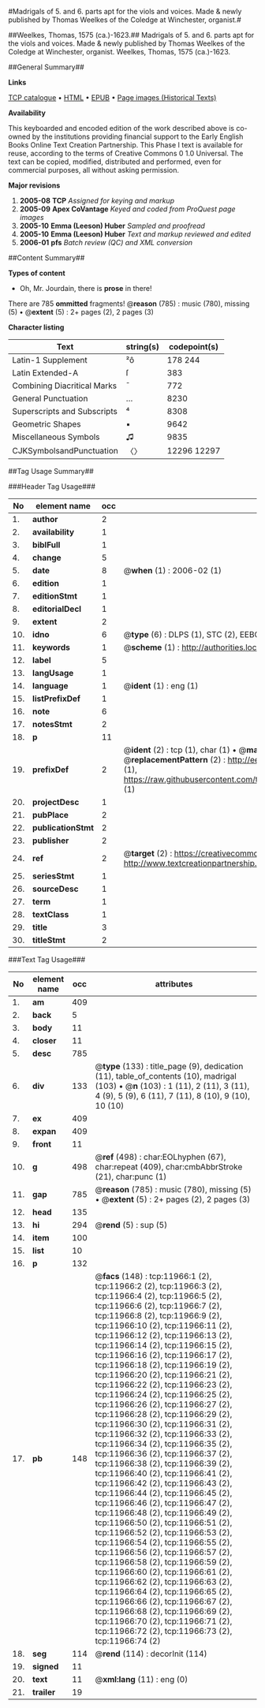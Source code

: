 #Madrigals of 5. and 6. parts apt for the viols and voices. Made & newly published by Thomas Weelkes of the Coledge at Winchester, organist.#

##Weelkes, Thomas, 1575 (ca.)-1623.##
Madrigals of 5. and 6. parts apt for the viols and voices. Made & newly published by Thomas Weelkes of the Coledge at Winchester, organist.
Weelkes, Thomas, 1575 (ca.)-1623.

##General Summary##

**Links**

[TCP catalogue](http://www.ota.ox.ac.uk/tcp/)  • 
[HTML](http://tei.it.ox.ac.uk/tcp/Texts-HTML/free/A14/A14902.html)  • 
[EPUB](http://tei.it.ox.ac.uk/tcp/Texts-EPUB/free/A14/A14902.epub) • 
[Page images (Historical Texts)](https://data.historicaltexts.jisc.ac.uk/view?pubId=eebo-99846964e&pageId=eebo-99846964e-11966-1)

**Availability**

This keyboarded and encoded edition of the
	       work described above is co-owned by the institutions
	       providing financial support to the Early English Books
	       Online Text Creation Partnership. This Phase I text is
	       available for reuse, according to the terms of Creative
	       Commons 0 1.0 Universal. The text can be copied,
	       modified, distributed and performed, even for
	       commercial purposes, all without asking permission.

**Major revisions**

1. __2005-08__ __TCP__ *Assigned for keying and markup*
1. __2005-09__ __Apex CoVantage__ *Keyed and coded from ProQuest page images*
1. __2005-10__ __Emma (Leeson) Huber__ *Sampled and proofread*
1. __2005-10__ __Emma (Leeson) Huber__ *Text and markup reviewed and edited*
1. __2006-01__ __pfs__ *Batch review (QC) and XML conversion*

##Content Summary##

**Types of content**

  * Oh, Mr. Jourdain, there is **prose** in there!

There are 785 **ommitted** fragments! 
 @__reason__ (785) : music (780), missing (5)  •  @__extent__ (5) : 2+ pages (2), 2 pages (3)

**Character listing**


|Text|string(s)|codepoint(s)|
|---|---|---|
|Latin-1 Supplement|²ô|178 244|
|Latin Extended-A|ſ|383|
|Combining             Diacritical Marks|̄|772|
|General Punctuation|…|8230|
|Superscripts             and Subscripts|⁴|8308|
|Geometric Shapes|▪|9642|
|Miscellaneous Symbols|♫|9835|
|CJKSymbolsandPunctuation|〈〉|12296 12297|

##Tag Usage Summary##

###Header Tag Usage###

|No|element name|occ|attributes|
|---|---|---|---|
|1.|__author__|2||
|2.|__availability__|1||
|3.|__biblFull__|1||
|4.|__change__|5||
|5.|__date__|8| @__when__ (1) : 2006-02 (1)|
|6.|__edition__|1||
|7.|__editionStmt__|1||
|8.|__editorialDecl__|1||
|9.|__extent__|2||
|10.|__idno__|6| @__type__ (6) : DLPS (1), STC (2), EEBO-CITATION (1), PROQUEST (1), VID (1)|
|11.|__keywords__|1| @__scheme__ (1) : http://authorities.loc.gov/ (1)|
|12.|__label__|5||
|13.|__langUsage__|1||
|14.|__language__|1| @__ident__ (1) : eng (1)|
|15.|__listPrefixDef__|1||
|16.|__note__|6||
|17.|__notesStmt__|2||
|18.|__p__|11||
|19.|__prefixDef__|2| @__ident__ (2) : tcp (1), char (1)  •  @__matchPattern__ (2) : ([0-9\-]+):([0-9IVX]+) (1), (.+) (1)  •  @__replacementPattern__ (2) : http://eebo.chadwyck.com/downloadtiff?vid=$1&page=$2 (1), https://raw.githubusercontent.com/textcreationpartnership/Texts/master/tcpchars.xml#$1 (1)|
|20.|__projectDesc__|1||
|21.|__pubPlace__|2||
|22.|__publicationStmt__|2||
|23.|__publisher__|2||
|24.|__ref__|2| @__target__ (2) : https://creativecommons.org/publicdomain/zero/1.0/ (1), http://www.textcreationpartnership.org/docs/. (1)|
|25.|__seriesStmt__|1||
|26.|__sourceDesc__|1||
|27.|__term__|1||
|28.|__textClass__|1||
|29.|__title__|3||
|30.|__titleStmt__|2||


###Text Tag Usage###

|No|element name|occ|attributes|
|---|---|---|---|
|1.|__am__|409||
|2.|__back__|5||
|3.|__body__|11||
|4.|__closer__|11||
|5.|__desc__|785||
|6.|__div__|133| @__type__ (133) : title_page (9), dedication (11), table_of_contents (10), madrigal (103)  •  @__n__ (103) : 1 (11), 2 (11), 3 (11), 4 (9), 5 (9), 6 (11), 7 (11), 8 (10), 9 (10), 10 (10)|
|7.|__ex__|409||
|8.|__expan__|409||
|9.|__front__|11||
|10.|__g__|498| @__ref__ (498) : char:EOLhyphen (67), char:repeat (409), char:cmbAbbrStroke (21), char:punc (1)|
|11.|__gap__|785| @__reason__ (785) : music (780), missing (5)  •  @__extent__ (5) : 2+ pages (2), 2 pages (3)|
|12.|__head__|135||
|13.|__hi__|294| @__rend__ (5) : sup (5)|
|14.|__item__|100||
|15.|__list__|10||
|16.|__p__|132||
|17.|__pb__|148| @__facs__ (148) : tcp:11966:1 (2), tcp:11966:2 (2), tcp:11966:3 (2), tcp:11966:4 (2), tcp:11966:5 (2), tcp:11966:6 (2), tcp:11966:7 (2), tcp:11966:8 (2), tcp:11966:9 (2), tcp:11966:10 (2), tcp:11966:11 (2), tcp:11966:12 (2), tcp:11966:13 (2), tcp:11966:14 (2), tcp:11966:15 (2), tcp:11966:16 (2), tcp:11966:17 (2), tcp:11966:18 (2), tcp:11966:19 (2), tcp:11966:20 (2), tcp:11966:21 (2), tcp:11966:22 (2), tcp:11966:23 (2), tcp:11966:24 (2), tcp:11966:25 (2), tcp:11966:26 (2), tcp:11966:27 (2), tcp:11966:28 (2), tcp:11966:29 (2), tcp:11966:30 (2), tcp:11966:31 (2), tcp:11966:32 (2), tcp:11966:33 (2), tcp:11966:34 (2), tcp:11966:35 (2), tcp:11966:36 (2), tcp:11966:37 (2), tcp:11966:38 (2), tcp:11966:39 (2), tcp:11966:40 (2), tcp:11966:41 (2), tcp:11966:42 (2), tcp:11966:43 (2), tcp:11966:44 (2), tcp:11966:45 (2), tcp:11966:46 (2), tcp:11966:47 (2), tcp:11966:48 (2), tcp:11966:49 (2), tcp:11966:50 (2), tcp:11966:51 (2), tcp:11966:52 (2), tcp:11966:53 (2), tcp:11966:54 (2), tcp:11966:55 (2), tcp:11966:56 (2), tcp:11966:57 (2), tcp:11966:58 (2), tcp:11966:59 (2), tcp:11966:60 (2), tcp:11966:61 (2), tcp:11966:62 (2), tcp:11966:63 (2), tcp:11966:64 (2), tcp:11966:65 (2), tcp:11966:66 (2), tcp:11966:67 (2), tcp:11966:68 (2), tcp:11966:69 (2), tcp:11966:70 (2), tcp:11966:71 (2), tcp:11966:72 (2), tcp:11966:73 (2), tcp:11966:74 (2)|
|18.|__seg__|114| @__rend__ (114) : decorInit (114)|
|19.|__signed__|11||
|20.|__text__|11| @__xml:lang__ (11) : eng (0)|
|21.|__trailer__|19||
